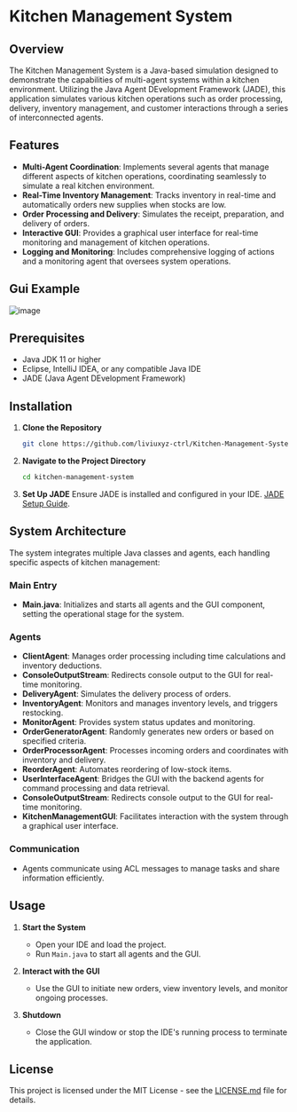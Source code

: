 # Kitchen Management System

## Overview

The Kitchen Management System is a Java-based simulation designed to demonstrate the capabilities of multi-agent systems within a kitchen environment. Utilizing the Java Agent DEvelopment Framework (JADE), this application simulates various kitchen operations such as order processing, delivery, inventory management, and customer interactions through a series of interconnected agents.



## Features
- **Multi-Agent Coordination**: Implements several agents that manage different aspects of kitchen operations, coordinating seamlessly to simulate a real kitchen environment.
- **Real-Time Inventory Management**: Tracks inventory in real-time and automatically orders new supplies when stocks are low.
- **Order Processing and Delivery**: Simulates the receipt, preparation, and delivery of orders.
- **Interactive GUI**: Provides a graphical user interface for real-time monitoring and management of kitchen operations.
- **Logging and Monitoring**: Includes comprehensive logging of actions and a monitoring agent that oversees system operations.

## Gui Example

![image](https://github.com/liviuxyz-ctrl/Kitchen-Management-System/assets/70070368/feec7fdb-20d8-4514-a7d1-421f0d7f1e89)

## Prerequisites
- Java JDK 11 or higher
- Eclipse, IntelliJ IDEA, or any compatible Java IDE
- JADE (Java Agent DEvelopment Framework)

## Installation

1. **Clone the Repository**
   ```bash
   git clone https://github.com/liviuxyz-ctrl/Kitchen-Management-System
   ```
   
2. **Navigate to the Project Directory**
   ```bash
   cd kitchen-management-system
   ```

3. **Set Up JADE**
   Ensure JADE is installed and configured in your IDE. [JADE Setup Guide](https://jade.tilab.com/documentation/tutorials-guides/).

## System Architecture

The system integrates multiple Java classes and agents, each handling specific aspects of kitchen management:

### Main Entry
- **Main.java**: Initializes and starts all agents and the GUI component, setting the operational stage for the system.

### Agents 
- **ClientAgent**: Manages order processing including time calculations and inventory deductions.
- **ConsoleOutputStream**: Redirects console output to the GUI for real-time monitoring.
- **DeliveryAgent**: Simulates the delivery process of orders.
- **InventoryAgent**: Monitors and manages inventory levels, and triggers restocking.
- **MonitorAgent**: Provides system status updates and monitoring.
- **OrderGeneratorAgent**: Randomly generates new orders or based on specified criteria.
- **OrderProcessorAgent**: Processes incoming orders and coordinates with inventory and delivery.
- **ReorderAgent**: Automates reordering of low-stock items.
- **UserInterfaceAgent**: Bridges the GUI with the backend agents for command processing and data retrieval.
- **ConsoleOutputStream**: Redirects console output to the GUI for real-time monitoring.
- **KitchenManagementGUI**: Facilitates interaction with the system through a graphical user interface.


### Communication
- Agents communicate using ACL messages to manage tasks and share information efficiently.

## Usage

1. **Start the System**
   - Open your IDE and load the project.
   - Run `Main.java` to start all agents and the GUI.

2. **Interact with the GUI**
   - Use the GUI to initiate new orders, view inventory levels, and monitor ongoing processes.

3. **Shutdown**
   - Close the GUI window or stop the IDE's running process to terminate the application.

## License

This project is licensed under the MIT License - see the [LICENSE.md](LICENSE.md) file for details.

